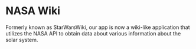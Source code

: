 # NASA Wiki
Formerly known as StarWarsWiki, our app is now a wiki-like application that utilizes the NASA API to obtain data about various information about the solar system.
